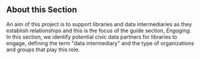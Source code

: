 ## About this Section

An aim of this project is to support libraries and data intermediaries as they establish relationships and this is the focus of the guide section, _Engaging_. In this section, we identify potential civic data partners for libraries to engage, defining the term "data intermediary" and the type of organizations and groups that play this role. 


